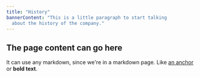 ```yaml
---
title: "History"
bannerContent: "This is a little paragraph to start talking
  about the history of the company."
---
```

## The page content can go here

It can use any markdown, since we're in a markdown page. Like [an anchor](https://packtpub.com) or **bold text**.
